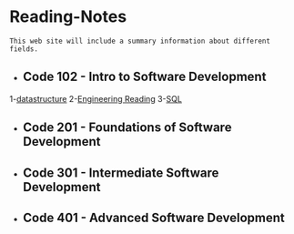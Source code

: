 # Reading-Notes
```This web site will include a summary information about different fields.```

+ ## Code 102 - Intro to Software Development
 1-[datastructure](./DataStructure.md)    2-[Engineering Reading](./Engineering%20Reading.md)  3-[SQL](./SQL.md)
+ ## Code 201 - Foundations of Software Development
+ ## Code 301 - Intermediate Software Development
+ ## Code 401 - Advanced Software Development
